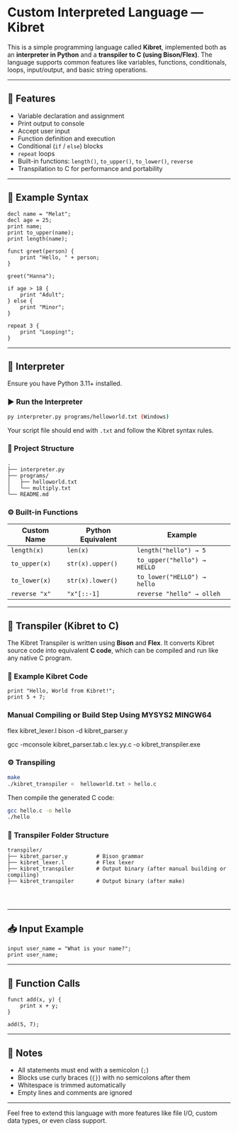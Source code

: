 # Custom Interpreted Language — Kibret

This is a simple programming language called **Kibret**, implemented both as an **interpreter in Python** and a **transpiler to C (using Bison/Flex)**. The language supports common features like variables, functions, conditionals, loops, input/output, and basic string operations.

---

## 🧠 Features

- Variable declaration and assignment
- Print output to console
- Accept user input
- Function definition and execution
- Conditional (`if` / `else`) blocks
- `repeat` loops
- Built-in functions: `length()`, `to_upper()`, `to_lower()`, `reverse`
- Transpilation to C for performance and portability

---

## 📜 Example Syntax

```plaintext
decl name = "Melat";
decl age = 25;
print name;
print to_upper(name);
print length(name);

funct greet(person) {
    print "Hello, " + person;
}

greet("Hanna");

if age > 18 {
    print "Adult";
} else {
    print "Minor";
}

repeat 3 {
    print "Looping!";
}
```

---

## 🚀 Interpreter

Ensure you have Python 3.11+ installed.

### ▶️ Run the Interpreter

```bash
py interpreter.py programs/helloworld.txt (Windows)
```

Your script file should end with `.txt` and follow the Kibret syntax rules.

### 📂 Project Structure

```
.
├── interpreter.py
├── programs/
│   ├── helloworld.txt
│   └── multiply.txt
└── README.md
```

### ⚙ Built-in Functions

| Custom Name    | Python Equivalent      | Example                      |
|----------------|------------------------|------------------------------|
| `length(x)`    | `len(x)`               | `length("hello") → 5`        |
| `to_upper(x)`  | `str(x).upper()`       | `to_upper("hello") → HELLO`  |
| `to_lower(x)`  | `str(x).lower()`       | `to_lower("HELLO") → hello`  |
| `reverse "x"`  | `"x"[::-1]`            | `reverse "hello" → olleh`    |

---

## 🔁 Transpiler (Kibret to C)

The Kibret Transpiler is written using **Bison** and **Flex**. It converts Kibret source code into equivalent **C code**, which can be compiled and run like any native C program.

### 📄 Example Kibret Code

```plaintext
print "Hello, World from Kibret!";
print 5 + 7;
```

### Manual Compiling or Build Step Using  MYSYS2 MINGW64

flex kibret_lexer.l
bison -d kibret_parser.y

gcc -mconsole kibret_parser.tab.c lex.yy.c -o kibret_transpiler.exe

### ⚙️ Transpiling

```bash
make
./kibret_transpiler <  helloworld.txt > hello.c
```

Then compile the generated C code:

```bash
gcc hello.c -o hello
./hello
```

### 📂 Transpiler Folder Structure

```
transpiler/
├── kibret_parser.y         # Bison grammar
├── kibret_lexer.l          # Flex lexer
├── kibret_transpiler       # Output binary (after manual building or compiling)
├── kibret_transpiler       # Output binary (after make)


    
```

---

## 📥 Input Example

```plaintext
input user_name = "What is your name?";
print user_name;
```

---

## 🧪 Function Calls

```plaintext
funct add(x, y) {
    print x + y;
}

add(5, 7);
```

---

## 📌 Notes

- All statements must end with a semicolon (`;`)
- Blocks use curly braces (`{}`) with no semicolons after them
- Whitespace is trimmed automatically
- Empty lines and comments are ignored

---

Feel free to extend this language with more features like file I/O, custom data types, or even class support.